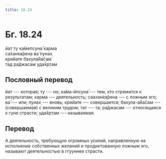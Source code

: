 ```yaml
---
title: 18.24
---
```


# Бг. 18.24
йат ту ка̄мепсуна̄ карма<br/>
са̄хан̇ка̄рен̣а ва̄ пунах̣<br/>
крийате бахула̄йа̄сам̇<br/>
тад ра̄джасам уда̄хр̣там
## Пословный перевод

йат --- которая; ту --- но; ка̄ма-ӣпсуна̄ --- тем, кто стремится к
результатам; карма --- деятельность; саахан̇ка̄рен̣а --- с ложным эго; ва̄
--- или; пунах̣ --- вновь; крийате --- совершается; бахула-а̄йа̄сам ---
(совершаемая) с великим трудом; тат --- та; ра̄джасам --- относящаяся к
гуне страсти; уда̄хр̣там --- называемая.

## Перевод

А деятельность, требующую огромных усилий, направленную на исполнение
собственных желаний и продиктованную ложным эго, называют деятельностью
в ггууннее страсти.

